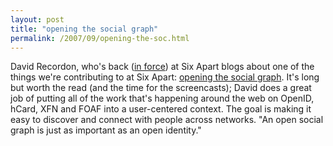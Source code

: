 ```yaml
---
layout: post
title: "opening the social graph"
permalink: /2007/09/opening-the-soc.html
---
```


<p>David Recordon, who's back (<a href="http://michael.vox.com/library/photo/6a00b8ea067508dece00e398a88ef50003.html">in force</a>) at Six Apart blogs about one of the things we're contributing to at Six Apart:  <a href="http://www.sixapart.com/about/news/2007/09/were_opening_th.html">opening the social graph</a>.  It's long but worth the read (and the time for the screencasts); David does a great job of putting all of the work that's happening around the web on OpenID, hCard, XFN and FOAF into a user-centered context.  The goal is making it easy to discover and connect with people across networks.  "An open social graph is just as important as an open identity."</p>



